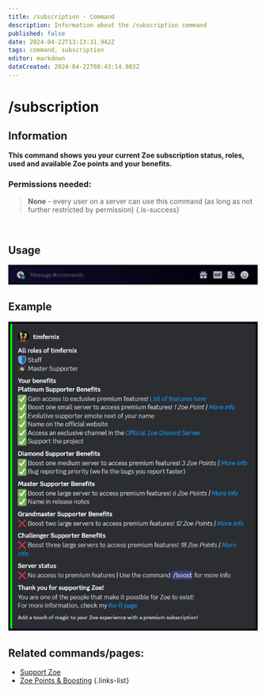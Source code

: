 ```yaml
---
title: /subscription - Command
description: Information about the /subscription command
published: false
date: 2024-04-22T13:13:31.942Z
tags: command, subscription
editor: markdown
dateCreated: 2024-04-22T08:43:14.903Z
---
```


# /subscription
## Information
**This command shows you your current Zoe subscription status, roles, used and available Zoe points and your benefits.**
<br>

### Permissions needed:
>**None** - every user on a server can use this command (as long as not further restricted by permission) {.is-success}

<br>

## Usage
![](/en_/en_subscription_command.gif)
<br>
 
## Example
![](/en_/en_subscription.png)
<br>
 
## Related commands/pages:
-   [Support Zoe](/en/support)
-   [Zoe Points & Boosting](/en/Zoe-Points-And-Boosting)
{.links-list}